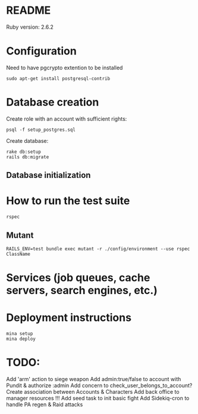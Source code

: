 # README

Ruby version: 2.6.2

# Configuration
Need to have pgcrypto extention to be installed
```
sudo apt-get install postgresql-contrib
```

# Database creation

Create role with an account with sufficient rights:
```
psql -f setup_postgres.sql
```

Create database:
```
rake db:setup
rails db:migrate
```

## Database initialization

# How to run the test suite

```
rspec
```

## Mutant

```
RAILS_ENV=test bundle exec mutant -r ./config/environment --use rspec ClassName
```

# Services (job queues, cache servers, search engines, etc.)

# Deployment instructions

```
mina setup
mina deploy
```

# TODO:
Add 'arm' action to siege weapon
Add admin:true/false to account with Pundit & authorize :admin
Add concern to check_user_belongs_to_account?
Create association between Accounts & Characters
Add back office to manager resources !!!
Add seed task to init basic fight
Add Sidekiq-cron to handle PA regen & Raid attacks
